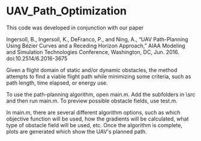 # UAV_Path_Optimization
This code was developed in conjunction with our paper 

Ingersoll, B., Ingersoll, K., DeFranco, P., and Ning, A., “UAV Path-Planning Using Bézier Curves and a Receding Horizon Approach,” AIAA Modeling and Simulation Technologies Conference, Washington, DC, Jun. 2016. doi:10.2514/6.2016-3675 

Given a flight domain of static and/or dynamic
obstacles, the method attempts to find a viable flight path while minimizing some criteria, such as path length, time elapsed, or energy use.

To use the path-planning algorithm, open main.m. Add the subfolders in \src and then run main.m. To preview possible obstacle fields, use test.m.

In main.m, there are several different algorithm options, such as which objective function will be used, how the gradients will be calculated, what type of obstacle field will be 
used, etc. Once the algorithm is complete, plots are generated which show the UAV's planned path.  
